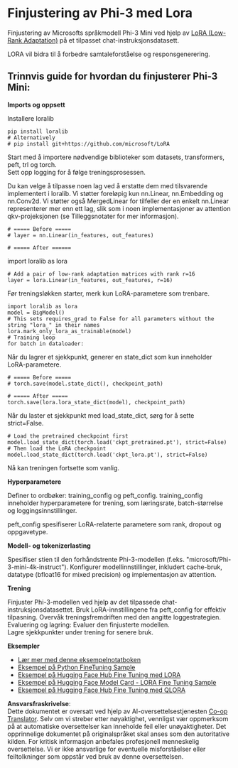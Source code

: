 <!--
CO_OP_TRANSLATOR_METADATA:
{
  "original_hash": "50b6a55a0831b417835087d8b57759fe",
  "translation_date": "2025-07-17T06:33:05+00:00",
  "source_file": "md/03.FineTuning/FineTuning_Lora.md",
  "language_code": "no"
}
-->
# **Finjustering av Phi-3 med Lora**

Finjustering av Microsofts språkmodell Phi-3 Mini ved hjelp av [LoRA (Low-Rank Adaptation)](https://github.com/microsoft/LoRA?WT.mc_id=aiml-138114-kinfeylo) på et tilpasset chat-instruksjonsdatasett.

LORA vil bidra til å forbedre samtaleforståelse og responsgenerering.

## Trinnvis guide for hvordan du finjusterer Phi-3 Mini:

**Imports og oppsett**

Installere loralib

```
pip install loralib
# Alternatively
# pip install git+https://github.com/microsoft/LoRA

```

Start med å importere nødvendige biblioteker som datasets, transformers, peft, trl og torch.  
Sett opp logging for å følge treningsprosessen.

Du kan velge å tilpasse noen lag ved å erstatte dem med tilsvarende implementert i loralib. Vi støtter foreløpig kun nn.Linear, nn.Embedding og nn.Conv2d. Vi støtter også MergedLinear for tilfeller der en enkelt nn.Linear representerer mer enn ett lag, slik som i noen implementasjoner av attention qkv-projeksjonen (se Tilleggsnotater for mer informasjon).

```
# ===== Before =====
# layer = nn.Linear(in_features, out_features)
```

```
# ===== After ======
```

import loralib as lora

```
# Add a pair of low-rank adaptation matrices with rank r=16
layer = lora.Linear(in_features, out_features, r=16)
```

Før treningsløkken starter, merk kun LoRA-parametere som trenbare.

```
import loralib as lora
model = BigModel()
# This sets requires_grad to False for all parameters without the string "lora_" in their names
lora.mark_only_lora_as_trainable(model)
# Training loop
for batch in dataloader:
```

Når du lagrer et sjekkpunkt, generer en state_dict som kun inneholder LoRA-parametere.

```
# ===== Before =====
# torch.save(model.state_dict(), checkpoint_path)
```  
```
# ===== After =====
torch.save(lora.lora_state_dict(model), checkpoint_path)
```

Når du laster et sjekkpunkt med load_state_dict, sørg for å sette strict=False.

```
# Load the pretrained checkpoint first
model.load_state_dict(torch.load('ckpt_pretrained.pt'), strict=False)
# Then load the LoRA checkpoint
model.load_state_dict(torch.load('ckpt_lora.pt'), strict=False)
```

Nå kan treningen fortsette som vanlig.

**Hyperparametere**

Definer to ordbøker: training_config og peft_config. training_config inneholder hyperparametere for trening, som læringsrate, batch-størrelse og loggingsinnstillinger.

peft_config spesifiserer LoRA-relaterte parametere som rank, dropout og oppgavetype.

**Modell- og tokenizerlasting**

Spesifiser stien til den forhåndstrente Phi-3-modellen (f.eks. "microsoft/Phi-3-mini-4k-instruct"). Konfigurer modellinnstillinger, inkludert cache-bruk, datatype (bfloat16 for mixed precision) og implementasjon av attention.

**Trening**

Finjuster Phi-3-modellen ved hjelp av det tilpassede chat-instruksjonsdatasettet. Bruk LoRA-innstillingene fra peft_config for effektiv tilpasning. Overvåk treningsfremdriften med den angitte loggestrategien.  
Evaluering og lagring: Evaluer den finjusterte modellen.  
Lagre sjekkpunkter under trening for senere bruk.

**Eksempler**
- [Lær mer med denne eksempelnotatboken](../../../../code/03.Finetuning/Phi_3_Inference_Finetuning.ipynb)  
- [Eksempel på Python FineTuning Sample](../../../../code/03.Finetuning/FineTrainingScript.py)  
- [Eksempel på Hugging Face Hub Fine Tuning med LORA](../../../../code/03.Finetuning/Phi-3-finetune-lora-python.ipynb)  
- [Eksempel på Hugging Face Model Card - LORA Fine Tuning Sample](https://huggingface.co/microsoft/Phi-3-mini-4k-instruct/blob/main/sample_finetune.py)  
- [Eksempel på Hugging Face Hub Fine Tuning med QLORA](../../../../code/03.Finetuning/Phi-3-finetune-qlora-python.ipynb)

**Ansvarsfraskrivelse**:  
Dette dokumentet er oversatt ved hjelp av AI-oversettelsestjenesten [Co-op Translator](https://github.com/Azure/co-op-translator). Selv om vi streber etter nøyaktighet, vennligst vær oppmerksom på at automatiske oversettelser kan inneholde feil eller unøyaktigheter. Det opprinnelige dokumentet på originalspråket skal anses som den autoritative kilden. For kritisk informasjon anbefales profesjonell menneskelig oversettelse. Vi er ikke ansvarlige for eventuelle misforståelser eller feiltolkninger som oppstår ved bruk av denne oversettelsen.
